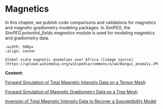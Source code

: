 Magnetics
=========

In this chapter, we publish code comparisons and validations for magnetics and magnetic gradiometry modeling packages.
In SimPEG, the *SimPEG.potential_fields.magnetics* module is used for modeling magnetics and gradiometry data.

```{figure} https://upload.wikimedia.org/wikipedia/commons/a/a4/Bangui_anomaly.JPG
:width: 500px
:align: center

Global scale magnetic anomalies over Africa ([image source](https://upload.wikimedia.org/wikipedia/commons/a/a4/Bangui_anomaly.JPG))
```

**Content:**

[Forward Simulation of Total Magnetic Intensity Data on a Tensor Mesh](04-magnetics/fwd_magnetics_induced_3d)

[Forward Simulation of Magnetic Gradiometry Data on a Tree Mesh](04-magnetics/fwd_magnetics_mvi_3d)

[Inversion of Total Magnetic Intensity Data to Recover a Susceptibility Model](04-magnetics/inv_magnetics_induced_3d)